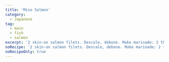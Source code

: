 ```yaml
---
title: 'Miso Salmon'
category:
  - Japanese
tag:
  - main
  - fish
  - salmon
excerpt: '2 skin-on salmon filets. Descale, debone. Make marinade: 2 tbsp miso. 1 tbsp each of sake, mirin, soy sauce. ¼ tsp sesame oil. Marinate salmon skin-side-up 1-2 hours. After, remove excess marinade. Bake skin-side-down at 425° for 5 min per ½” thickness (~130° internal). Garnish w/ green onion, sesame seeds'
noRecipe: '2 skin-on salmon filets. Descale, debone. Make marinade: 2 tbsp miso. 1 tbsp each of sake, mirin, soy sauce. ¼ tsp sesame oil. Marinate salmon skin-side-up 1-2 hours. After, remove excess marinade. Bake skin-side-down at 425° for 5 min per ½” thickness (~130° internal). Garnish w/ green onion, sesame seeds'
noRecipeOnly: true
---
```

